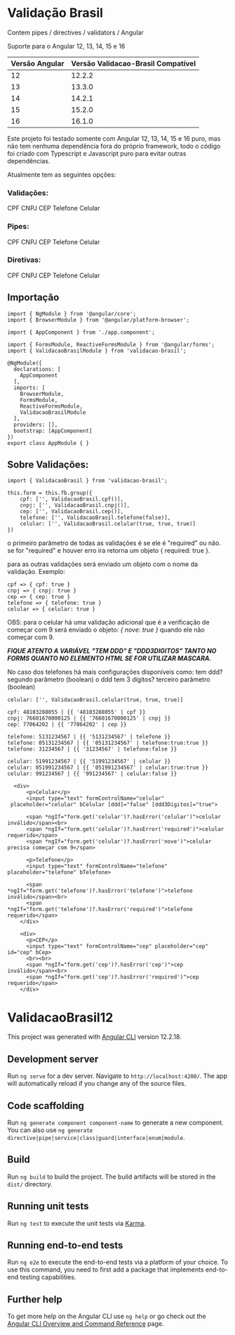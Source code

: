 # Validação Brasil

Contem pipes / directives / validators / Angular

Suporte para o Angular 12, 13, 14, 15 e 16

|  Versão Angular |  Versão Validacao-Brasil Compatível  |
| ------------ | ------------ |
| 12  | 12.2.2  |
| 13  | 13.3.0  |
| 14  | 14.2.1  |
| 15  | 15.2.0  |
| 16  | 16.1.0  |


Este projeto foi testado somente com Angular 12, 13, 14, 15 e 16 puro, mas não tem nenhuma dependência fora do próprio framework,
todo o código foi criado com Typescript e Javascript puro para evitar outras dependências.

Atualmente tem as seguintes opções:

### Validações:
CPF
CNPJ
CEP
Telefone
Celular

### Pipes:
CPF
CNPJ
CEP
Telefone
Celular

### Diretivas:
CPF
CNPJ
CEP
Telefone
Celular

## Importação
    import { NgModule } from '@angular/core';
    import { BrowserModule } from '@angular/platform-browser';
    
    import { AppComponent } from './app.component';
    
    import { FormsModule, ReactiveFormsModule } from '@angular/forms';
    import { ValidacaoBrasilModule } from 'validacao-brasil';
    
    @NgModule({
      declarations: [
        AppComponent
      ],
      imports: [
        BrowserModule,
        FormsModule,
        ReactiveFormsModule,
        ValidacaoBrasilModule
      ],
      providers: [],
      bootstrap: [AppComponent]
    })
    export class AppModule { }





## Sobre Validações:
    import { ValidacaoBrasil } from 'validacao-brasil';
    
    this.form = this.fb.group({
    	cpf: ['', ValidacaoBrasil.cpf()],
    	cnpj: ['', ValidacaoBrasil.cnpj()],
    	cep: ['', ValidacaoBrasil.cep()],
    	telefone: ['', ValidacaoBrasil.telefone(false)],
    	celular: ['', ValidacaoBrasil.celular(true, true, true)]
    })

o primeiro parâmetro de todas as validações é se ele é "required" ou não.
se for "required" e houver erro ira retorna um objeto { required: true }.

para as outras validações será enviado um objeto com o nome da validação.
Exemplo:

    cpf => { cpf: true }
    cnpj => { cnpj: true }
    cep => { cep: true }
    telefone => { telefone: true }
    celular => { celular: true }

OBS: para o celular há uma validação adicional que é a verificação de começar com 9
será enviado o objeto: *{ nove: true }* quando ele não começar com 9.

***FIQUE ATENTO A VARIÁVEL "TEM DDD" E "DDD3DIGITOS" TANTO NO FORMS QUANTO NO ELEMENTO HTML SE FOR UTILIZAR MASCARA.***

No caso dos telefones há mais configurações disponíveis como:
tem ddd?
  segundo parâmetro (boolean)
o ddd tem 3 dígitos?
  terceiro parâmetro (boolean)

    celular: ['', ValidacaoBrasil.celular(true, true, true)]

    cpf: 48103288055 | {{ '48103288055' | cpf }}
    cnpj: 76601670000125 | {{ '76601670000125' | cnpj }}
    cep: 77064202 | {{ '77064202' | cep }}
    
    telefone: 5131234567 | {{ '5131234567' | telefone }}
    telefone: 05131234567 | {{ '05131234567' | telefone:true:true }}
    telefone: 31234567 | {{ '31234567' | telefone:false }}
    
    celular: 51991234567 | {{ '51991234567' | celular }}
    celular: 051991234567 | {{ '051991234567' | celular:true:true }}
    celular: 991234567 | {{ '991234567' | celular:false }}
  
      <div>
          <p>Celular</p>
          <input type="text" formControlName="celular" 
     placeholder="celular" bCelular [ddd]="false" [ddd3Digitos]="true">
          
          <span *ngIf="form.get('celular')?.hasError('celular')">celular inválido</span><br>
          <span *ngIf="form.get('celular')?.hasError('required')">celular requerido</span>
          <span *ngIf="form.get('celular')?.hasError('nove')">celular precisa começar com 9</span>
        
          <p>Telefone</p>
          <input type="text" formControlName="telefone" placeholder="telefone" bTelefone>
          
          <span *ngIf="form.get('telefone')?.hasError('telefone')">telefone inválido</span><br>
          <span *ngIf="form.get('telefone')?.hasError('required')">telefone requerido</span>
        </div>
    
        <div>
          <p>CEP</p>
          <input type="text" formControlName="cep" placeholder="cep" id="cep" bCep>
          <br><br>
          <span *ngIf="form.get('cep')?.hasError('cep')">cep inválido</span><br>
          <span *ngIf="form.get('cep')?.hasError('required')">cep requerido</span>
        </div>


        

# ValidacaoBrasil12

This project was generated with [Angular CLI](https://github.com/angular/angular-cli) version 12.2.18.

## Development server

Run `ng serve` for a dev server. Navigate to `http://localhost:4200/`. The app will automatically reload if you change any of the source files.

## Code scaffolding

Run `ng generate component component-name` to generate a new component. You can also use `ng generate directive|pipe|service|class|guard|interface|enum|module`.

## Build

Run `ng build` to build the project. The build artifacts will be stored in the `dist/` directory.

## Running unit tests

Run `ng test` to execute the unit tests via [Karma](https://karma-runner.github.io).

## Running end-to-end tests

Run `ng e2e` to execute the end-to-end tests via a platform of your choice. To use this command, you need to first add a package that implements end-to-end testing capabilities.

## Further help

To get more help on the Angular CLI use `ng help` or go check out the [Angular CLI Overview and Command Reference](https://angular.io/cli) page.
